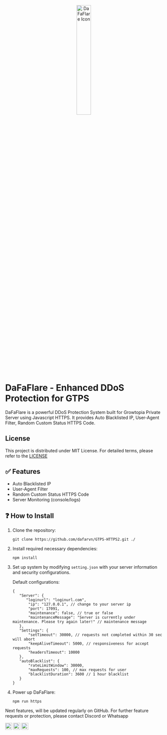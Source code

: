 <div id="top"</div>
<div align="center" ><img width="30%" alt="DaFaFlare Icon" src="https://i.ibb.co.com/VJTL6Zz/favicon.png"></div>

# DaFaFlare - Enhanced DDoS Protection for GTPS

DaFaFlare is a powerful DDoS Protection System built for Growtopia Private Server using Javascript HTTPS.
It provides Auto Blacklisted IP, User-Agent Filter, Random Custom Status HTTPS Code.

## License
This project is distributed under MIT License. For detailed terms, please refer to the [LICENSE](LICENSE)

## ✅ Features
- Auto Blacklisted IP
- User-Agent Filter
- Random Custom Status HTTPS Code
- Server Monitoring (console/logs)

## ❓ How to Install
1. Clone the repository:
   
   ```
   git clone https://github.com/dafarvn/GTPS-HTTPS2.git ./
   ```
2. Install required necessary dependencies:

   ```
   npm install
   ```

3. Set up system by modifying `setting.json` with your server information and security configurations.
   
   Default configurations:
   ```
   {
      "Server": {
         "loginurl": "loginurl.com",
          "ip": "127.0.0.1", // change to your server ip
          "port": 17091,
          "maintenance": false, // true or false
          "maintenanceMessage": "Server is currently under maintenance. Please try again later!" // maintenance message
      },
      "Settings": {
          "setTimeout": 30000, // requests not completed within 30 sec will abort
          "keepAliveTimeout": 5000, // responsiveness for accept requests
          "headersTimeout": 10000
      },
      "autoBlacklist": {
          "rateLimitWindow": 30000,
          "maxRequests": 100, // max requests for user 
          "blacklistDuration": 3600 // 1 hour blacklist
      }
   }
   ```

4. Power up DaFaFlare:

   ```
   npm run https
   ```

Next features, will be updated regularly on GitHub. For further feature requests or protection, please contact Discord or Whatsapp

<a href="https://github.com/dafarvn"><img alt="Link to my GitHub" src="https://img.shields.io/github/followers/dafarvn?style=for-the-badge&color=181717&logo=github&logoColor=181717&label=@dafarvn" height="22px"></a>
<a href="https://discord.com/channels/@me/1136638093101891665"><img alt="link to my Discord" src="https://img.shields.io/static/v1?label&message=dfarvn&color=000000&style=for-the-badge&logo=discord" height="22px"/></a>
<a href="https://wa.me/+6285175265241"><img alt="Link to my Whatsapp" src="https://img.shields.io/static/v1?label&message=dfarvn&color=000000&style=for-the-badge&logo=whatsapp" height="22px"/></a>
